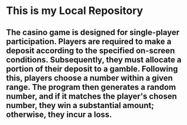 # This is my Local Repository
## The casino game is designed for single-player participation. Players are required to make a deposit according to the specified on-screen conditions. Subsequently, they must allocate a portion of their deposit to a gamble. Following this, players choose a number within a given range. The program then generates a random number, and if it matches the player's chosen number, they win a substantial amount; otherwise, they incur a loss.
